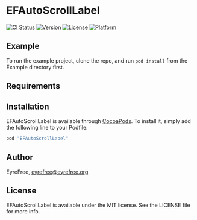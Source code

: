 # EFAutoScrollLabel

[![CI Status](http://img.shields.io/travis/EyreFree/EFAutoScrollLabel.svg?style=flat)](https://travis-ci.org/EyreFree/EFAutoScrollLabel)
[![Version](https://img.shields.io/cocoapods/v/EFAutoScrollLabel.svg?style=flat)](http://cocoapods.org/pods/EFAutoScrollLabel)
[![License](https://img.shields.io/cocoapods/l/EFAutoScrollLabel.svg?style=flat)](http://cocoapods.org/pods/EFAutoScrollLabel)
[![Platform](https://img.shields.io/cocoapods/p/EFAutoScrollLabel.svg?style=flat)](http://cocoapods.org/pods/EFAutoScrollLabel)

## Example

To run the example project, clone the repo, and run `pod install` from the Example directory first.

## Requirements

## Installation

EFAutoScrollLabel is available through [CocoaPods](http://cocoapods.org). To install
it, simply add the following line to your Podfile:

```ruby
pod "EFAutoScrollLabel"
```

## Author

EyreFree, eyrefree@eyrefree.org

## License

EFAutoScrollLabel is available under the MIT license. See the LICENSE file for more info.
